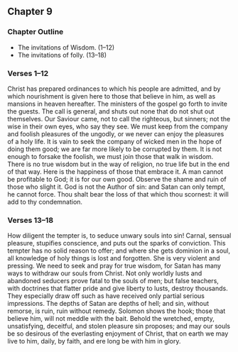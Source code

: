 ## Chapter 9

### Chapter Outline

- The invitations of Wisdom. (1–12)
- The invitations of folly. (13–18)

### Verses 1–12

Christ has prepared ordinances to which his people are admitted, and by which nourishment is given here to those that believe in him, as well as mansions in heaven hereafter. The ministers of the gospel go forth to invite the guests. The call is general, and shuts out none that do not shut out themselves. Our Saviour came, not to call the righteous, but sinners; not the wise in their own eyes, who say they see. We must keep from the company and foolish pleasures of the ungodly, or we never can enjoy the pleasures of a holy life. It is vain to seek the company of wicked men in the hope of doing them good; we are far more likely to be corrupted by them. It is not enough to forsake the foolish, we must join those that walk in wisdom. There is no true wisdom but in the way of religion, no true life but in the end of that way. Here is the happiness of those that embrace it. A man cannot be profitable to God; it is for our own good. Observe the shame and ruin of those who slight it. God is not the Author of sin: and Satan can only tempt, he cannot force. Thou shalt bear the loss of that which thou scornest: it will add to thy condemnation.

### Verses 13–18

How diligent the tempter is, to seduce unwary souls into sin! Carnal, sensual pleasure, stupifies conscience, and puts out the sparks of conviction. This tempter has no solid reason to offer; and where she gets dominion in a soul, all knowledge of holy things is lost and forgotten. She is very violent and pressing. We need to seek and pray for true wisdom, for Satan has many ways to withdraw our souls from Christ. Not only worldly lusts and abandoned seducers prove fatal to the souls of men; but false teachers, with doctrines that flatter pride and give liberty to lusts, destroy thousands. They especially draw off such as have received only partial serious impressions. The depths of Satan are depths of hell; and sin, without remorse, is ruin, ruin without remedy. Solomon shows the hook; those that believe him, will not meddle with the bait. Behold the wretched, empty, unsatisfying, deceitful, and stolen pleasure sin proposes; and may our souls be so desirous of the everlasting enjoyment of Christ, that on earth we may live to him, daily, by faith, and ere long be with him in glory.

